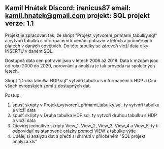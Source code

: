 Kamil Hnátek
Discord: irenicus87
email: kamil.hnatek@gmail.com
projekt: SQL projekt
verze: 1.1
-------------------------------------------------------------------
Projekt je zpracován tak, že skript "Projekt_vytvoreni_primarni_tabulky.sql" a vytvoří tabulku s informacemi k
cenám potravin v letech a průměrných platech v daných odvětvích.  Do této tabulky se zároveň vloží data díky INSERTU v daném SQL.

Dostupná data cen potravin jsou v letech 2006 až 2018. Data k mzdám jsou od roku 2000 do 2020, porovnání a analýza je tak proveda na společných letech.

Skript "Druha tabulka HDP.sql" vytváří tabulku s informacemi k HDP a Gini všech evropských zemí z dostupných dat.

Postup:
1. spusť skripty v Projekt_vytvoreni_primarni_tabulky.sql, ty vytvoří tabulku a vloží data
2. spusť skripty v Druha tabulka HDP.sql, ty vytvoří druhou tabulku s HDP a vloží data
3. Otevírej jednotlivé skripty View_1, View_2, View_3, View_4 a View_5, ty ti odpovídají na stanovené otázky pomocí VIEW z tabulke výše
4. Udělej si analýzu dat a přečti si shrnutí v přiloženém "SQL projekt analýza.xls"
